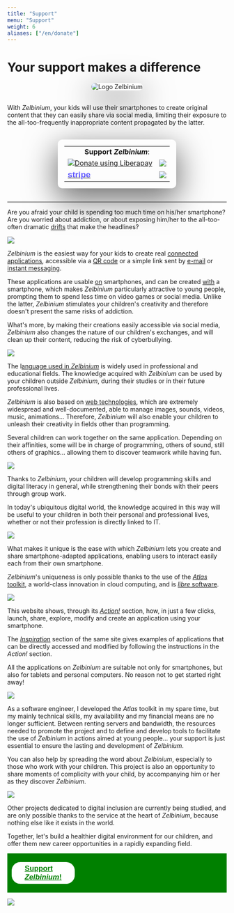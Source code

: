 ```yaml
---
title: "Support"
menu: "Support"
weight: 6
aliases: ["/en/donate"]
---
```


<!--
  Si URL modifiée, mettre à jour raccourci 'k7347z9w'.
-->

# Your support makes a difference

<center>
    <img style="box-shadow: rgba(0, 0, 0, 0.56) 0px 22px 70px 4px; border-radius: 15px;" src="./CrowdfundingAnimation.gif" alt="Logo Zelbinium"/>
</center>

<br/>

With *Zelbinium*, your kids will use their smartphones to create original content that they can easily share via social media, limiting their exposure to the all-too-frequently inappropriate content propagated by the latter.

<br/>

<style>
  <!-- Retrait règle thème Hugo. -->
  .markdown table tr:nth-child(2n) {
	  background: initial;
  }
</style>

<span id="support"/>

<div>
  <table style="padding: 15px; border-radius: 10px; box-shadow: rgba(0, 0, 0, 0.56) 0px 22px 70px 4px;width: fit-content; margin: auto;">
    <tr>
      <td colspan="2" style="border: none; text-align: center;">
        <span style="white-space: no-wrap; width: 100%;"><b>Support <em>Zelbinium</em></b>:</span> 
    </td>
    </tr>
    <tr>
      <td>
        <script src="https://liberapay.com/Epeios/widgets/button.js"></script>
        <noscript>
          <a href="https://liberapay.com/Epeios/donate">
          <img alt="Donate using Liberapay" src="https://liberapay.com/assets/widgets/donate.svg">
        </noscript>
        </a>
      </td>
      <td style="vertical-align: middle;">
        <a style="display: flex;" href="https://github.com/sponsors/epeios-q37">
          <img src="https://img.shields.io/static/v1?label=Sponsor&message=%E2%9D%A4&logo=GitHub"></img>
        </a>
      </td>
    </tr>
    <tr>
      <td>
        <a href="https://donate.stripe.com/7sIcOq9Cm7sc5RS000">
          <span style="font-family: sans-serif; font-size: larger; font-weight: bold; color: #635bff;">stripe</span>
        </a>
      </td>
      <td style="vertical-align: middle;">
        <a style="display: flex;" href="https://www.kisskissbankbank.com/en/projects/zelbinium">
          <img style="max-height: 30px;" src="./KissKissBankBank.png"></img>
        </a>
      </td>
    </tr>
  </table>
</div>

<br/>

---

Are you afraid your child is spending too much time on his/her smartphone? Are you worried about addiction, or about exposing him/her to the all-too-often dramatic [drifts](https://en.wikipedia.org/wiki/Cyberbullying) that make the headlines?

![](./Cyberharcelement.jpeg)

*Zelbinium* is the easiest way for your kids to create real [connected applications](https://en.wikipedia.org/wiki/Web_application), accessible via a [QR code](https://en.wikipedia.org/wiki/Web_application) or a simple link sent by [e-mail](https://en.wikipedia.org/wiki/Email) or [instant messaging](https://en.wikipedia.org/wiki/Instant_messaging).

These applications are usable <u>on</u> smartphones, and can be created <u>with</u> a smartphone, which makes *Zelbinium* particularly attractive to young people, prompting them to spend less time on video games or social media. Unlike the latter, *Zelbinium* stimulates your children's creativity and therefore doesn't present the same risks of addiction.

What's more, by making their creations easily accessible via social media, *Zelbinium* also changes the nature of our children's exchanges, and will clean up their content, reducing the risk of cyberbullying.

![](./SafeSocialMedia.jpeg)

The l[anguage used in *Zelbinium*](https://en.wikipedia.org/wiki/Python_(programming_language)) is widely used in professional and educational fields. The knowledge acquired with *Zelbinium* can be used by your children outside *Zelbinium*, during their studies or in their future professional lives.

*Zelbinium* is also based on [web technologies](https://en.wikipedia.org/wiki/HTML5), which are extremely widespread and well-documented, able to manage images, sounds, videos, music, animations... Therefore, *Zelbinium* will also enable your children to unleash their creativity in fields other than programming.

Several children can work together on the same application. Depending on their affinities, some will be in charge of programming, others of sound, still others of graphics... allowing them to discover teamwork while having fun.

![](./Collaboration.jpeg)

Thanks to *Zelbinium*, your children will develop programming skills and digital literacy in general, while strengthening their bonds with their peers through group work.

In today's ubiquitous digital world, the knowledge acquired in this way will be useful to your children in both their personal and professional lives, whether or not their profession is directly linked to IT.

![](./DigitalEverywhere.jpeg)

What makes it unique is the ease with which *Zelbinium* lets you create and share smartphone-adapted applications, enabling users to interact easily each from their own smartphone.

*Zelbinium*'s uniqueness is only possible thanks to the use of the [*Atlas* toolkit](https://atlastk.org/), a world-class innovation in cloud computing, and is [*libre* software](https://en.wikipedia.org/wiki/Free_software).

![](./FreeCloudComputing.jpeg)

This website shows, through its [*Action!*](../action/) section, how, in just a few clicks, launch, share, explore, modify and create an application using your smartphone.

The [*Inspiration*](../inspiration/) section of the same site gives examples of applications that can be directly accessed and modified by following the instructions in the *Action!* section.

All the applications on *Zelbinium* are suitable not only for smartphones, but also for tablets and personal computers. No reason not to get started right away!

![](./GetStarted.jpeg)

As a software engineer, I developed the *Atlas* toolkit in my spare time, but my mainly technical skills, my availability and my financial means are no longer sufficient. Between renting servers and bandwidth, the resources needed to promote the project and to define and develop tools to facilitate the use of *Zelbinium* in actions aimed at young people... your support is just essential to ensure the lasting and development of *Zelbinium*.

You can also help by spreading the word about *Zelbinium*, especially to those who work with your children. This project is also an opportunity to share moments of complicity with your child, by accompanying him or her as they discover *Zelbinium*.

![](./Complicity.jpeg)

Other projects dedicated to digital inclusion are currently being studied, and are only possible thanks to the service at the heart of *Zelbinium*, because nothing else like it exists in the world.

Together, let's build a healthier digital environment for our children, and offer them new career opportunities in a rapidly expanding field.

<div style="margin-bottom: 10px; background-color: green; font-size: larger; padding: 10px;">
  <span style="display: flex; width: 100;">
    <a style="margin: auto; background-color: white; color: green; border-radius: 20px; font-family: sans-serif; font-weight: bold; padding: 5px 30px; margin: 10px auto" href="#support">
      <span>Support <em>Zelbinium</em>!</span>
    </a>
  </span>
</div>

[![](./Contribute.jpeg)](#support)
